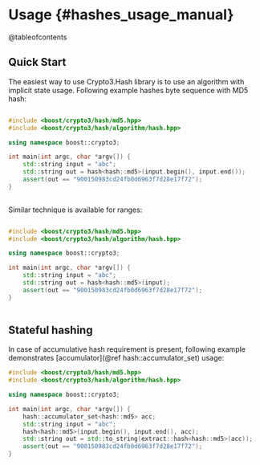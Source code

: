 # Usage {#hashes_usage_manual}

@tableofcontents

## Quick Start

The easiest way to use Crypto3.Hash library is to use an algorithm with implicit state usage. Following example hashes byte sequence with MD5 hash:
 
```cpp

#include <boost/crypto3/hash/md5.hpp>
#include <boost/crypto3/hash/algorithm/hash.hpp>

using namespace boost::crypto3;

int main(int argc, char *argv[]) {
    std::string input = "abc";
    std::string out = hash<hash::md5>(input.begin(), input.end());
    assert(out == "900150983cd24fb0d6963f7d28e17f72");
}
 
```

Similar technique is available for ranges:

```cpp

#include <boost/crypto3/hash/md5.hpp>
#include <boost/crypto3/hash/algorithm/hash.hpp>

using namespace boost::crypto3;

int main(int argc, char *argv[]) {
    std::string input = "abc";
    std::string out = hash<hash::md5>(input);
    assert(out == "900150983cd24fb0d6963f7d28e17f72");
}
 
```

## Stateful hashing

In case of accumulative hash requirement is present, following example demonstrates 
[accumulator](@ref hash::accumulator_set) usage:

```cpp
#include <boost/crypto3/hash/md5.hpp>
#include <boost/crypto3/hash/algorithm/hash.hpp>

using namespace boost::crypto3;

int main(int argc, char *argv[]) {
    hash::accumulator_set<hash::md5> acc;
    std::string input = "abc";
    hash<hash::md5>(input.begin(), input.end(), acc);
    std::string out = std::to_string(extract::hash<hash::md5>(acc));
    assert(out == "900150983cd24fb0d6963f7d28e17f72");
}
```
